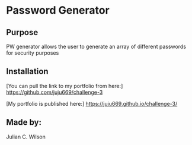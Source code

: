 # Password Generator

## Purpose

PW generator allows the user to generate an array of different
passwords for security purposes

## Installation

[You can pull the link to my portfolio from here:] https://github.com/juju669/challenge-3

[My portfolio is published here:] https://juju669.github.io/challenge-3/

## Made by:

Julian C. Wilson
